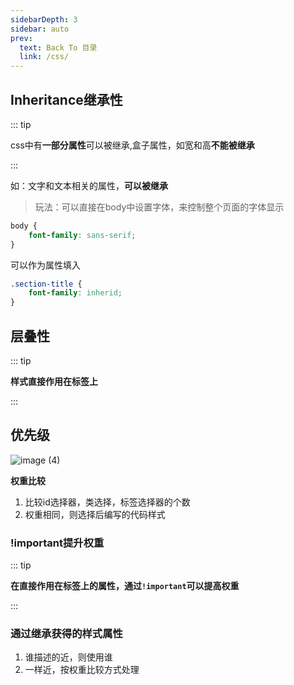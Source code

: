 ```yaml
---
sidebarDepth: 3
sidebar: auto
prev:
  text: Back To 目录
  link: /css/
---
```




## Inheritance继承性

::: tip

css中有**一部分属性**可以被继承,盒子属性，如宽和高**不能被继承**

:::

如：文字和文本相关的属性，**可以被继承**

>  玩法：可以直接在body中设置字体，来控制整个页面的字体显示

```css
body {
	font-family: sans-serif;
}
```

可以作为属性填入

```css
.section-title {
	font-family: inherid;
}
```



## 层叠性

::: tip

**样式直接作用在标签上**

:::



## 优先级

![image (4)](https://gitee.com/q10viking/PictureRepos/raw/master/images//202112081225792.jpg)

**权重比较**

1. 比较id选择器，类选择，标签选择器的个数
2. 权重相同，则选择后编写的代码样式

### !important提升权重

::: tip

**在直接作用在标签上的属性，通过`!important`可以提高权重**

:::

### 通过继承获得的样式属性

1. 谁描述的近，则使用谁
2. 一样近，按权重比较方式处理